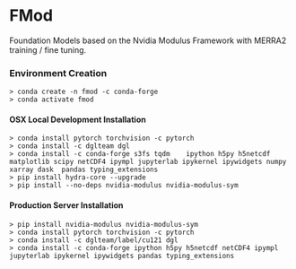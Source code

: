 
# FMod

Foundation Models based on the Nvidia Modulus Framework with MERRA2 training / fine tuning.

### Environment Creation

    > conda create -n fmod -c conda-forge 
    > conda activate fmod


#### OSX Local Development Installation

    > conda install pytorch torchvision -c pytorch
    > conda install -c dglteam dgl 
    > conda install -c conda-forge s3fs tqdm    ipython h5py h5netcdf matplotlib scipy netCDF4 ipympl jupyterlab ipykernel ipywidgets numpy xarray dask  pandas typing_extensions
    > pip install hydra-core --upgrade
    > pip install --no-deps nvidia-modulus nvidia-modulus-sym


#### Production Server Installation

    > pip install nvidia-modulus nvidia-modulus-sym
    > conda install pytorch torchvision -c pytorch
    > conda install -c dglteam/label/cu121 dgl
    > conda install -c conda-forge ipython h5py h5netcdf netCDF4 ipympl jupyterlab ipykernel ipywidgets pandas typing_extensions




